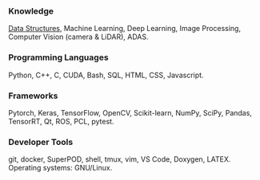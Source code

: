 ### Knowledge

[Data Structures](/distilled/datastructure.md), Machine Learning, Deep Learning, Image Processing, Computer Vision (camera & LiDAR), ADAS.

### Programming Languages

Python, C++, C, CUDA, Bash, SQL, HTML, CSS, Javascript.

### Frameworks

Pytorch, Keras, TensorFlow, OpenCV, Scikit-learn, NumPy, SciPy, Pandas, TensorRT, Qt, ROS, PCL, pytest.

### Developer Tools

git, docker, SuperPOD, shell, tmux, vim, VS Code, Doxygen, LATEX.
Operating systems: GNU/Linux.